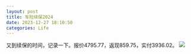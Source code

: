 ```yaml
---
layout: post
title: 车险续保2024
date: 2023-12-27 18:10:50
categories: Life
---
```

又到续保的时间，记录一下。报价4795.77，返现859.75，实付3936.02。
![](https://ucarecdn.com/6abcff70-154f-4637-bdc4-8e5bd41b9baa/3601.png)